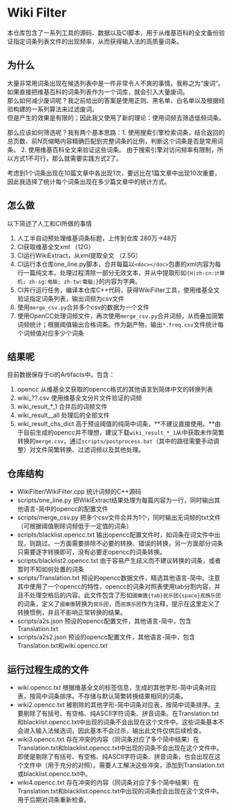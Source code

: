 # Wiki Filter
本仓库包含了一系列工具的源码、数据以及CI脚本，用于从维基百科的全文备份验证指定词条列表文件的出现频率，从而获得输入法的高质量词条。

## 为什么
大量非常用词条出现在候选列表中是一件非常令人不爽的事情。我称之为“废词”。  
如果直接把维基百科的词条列表作为一个词库，就会引入大量废词。  
那么如何减少废词呢？我之前给出的答案是使用正则、黑名单、白名单以及根据经验构建的一系列算法来过滤废词。  
但是产生的效果是有限的；因此我又使用了新的理论：使用词频去筛选低频词条。  

那么应该如何筛选呢？我有两个基本思路：1. 使用搜索引擎检索词条，结合返回的总页数、前N页缩略内容精确匹配到完整词条的比例，判断这个词条是否是常用词条。 2. 使用维基百科全文来验证这些词条。
由于搜索引擎对访问频率有限制，所以方式1不可行，那么就需要实践方式2了。

考虑到1个词条出现在10篇文章中各出现1次，要远比在1篇文章中出现10次重要，因此我选择了统计每个词条出现在多少篇文章中的统计方式。

## 怎么做
以下简述了人工和CI所做的事情
1. 人工半自动预处理维基词条标题，上传到仓库 280万->48万
2. CI获取维基全文xml （12G）
3. CI运行WikiExtract，从xml提取全文 （2.5G）
4. CI运行本仓库one_line.py脚本，合并每篇以`<doc></doc>`包裹的xml内容为每行一篇纯文本，处理过程清除一部分无效文本，并从中提取形如`{H|zh-cn:计算机; zh-sg:电脑; zh-tw:電腦;}`的内容为字典。  
5. CI并行运行任务，编译本仓库C++代码，获得WikiFilter工具，使用维基全文验证指定词条列表，输出词频为csv文件
6. 使用`merge_csv.py`合并多个csv的数据为一个文件
7. 使用OpenCC处理词频文件，再次使用`merge_csv.py`合并词频，从而叠加简繁词频统计；根据阈值输出合格词条。作为副产物，输出`*.freq.csv`文件统计每个词频值对应多少个词条

## 结果呢
目前数据保存于ci的Artifacts中。包含：
1. opencc 从维基全文获取的opencc格式的其他语言到简体中文的转换列表
2. wiki_??.csv 使用维基全文分片文件验证的词频
3. wiki_result_*_1 合并后的词频文件
4. wiki_result__all 处理后的全部文件
5. wiki_result_chs_dict  高于预设阈值的纯简中词条，**不建议直接使用。**由于目前生成的opencc并不理想，建议下载`wiki_result_*_1`从中获取未作简繁转换的`merge.csv`，通过`scripts/postprocess.bat`（其中的路径需要手动调整）对文件简繁转换、过滤词频以及其他处理。

## 仓库结构
- WikiFilter/WikiFilter.cpp 统计词频的C++源码
- scripts/one_line.py 把WikiExtract结果处理为每篇内容为一行，同时输出其他语言-简中的opencc的配置文件
- scripts/merge_csv.py 把多个csv文件合并为1个，同时输出无词频的txt文件（可根据阈值剔除词频低于一定值的词条）
- scripts/blacklist.opencc.txt 输出opencc配置文件时，如词条在词文件中出现，则跳过。一方面需要排除不必要的转换、错误的转换，另一方面部分词条只需要逐字转换即可，没有必要走opencc的词条转换。
- scripts/blacklist2.opencc.txt 由于容易产生歧义而不建议转换的词条，或者暂时不知如何处置的词条
- scripts/Translation.txt 预设的opencc数据文件，精选其他语言-简中。注意其中使用了一个opencc的特性，opencc的词条对照表使用tab分割内容，并且不处理空格后的内容。此文件包含了形如`國樂團{tab}民乐团{space}民族乐团`的词条，定义了`國樂團`转换为`民乐团`，而`民族乐团`作为注释，提示在这里定义了转换惯例，并且不影响正常转换的结果。
- scripts/a2s.json 预设的opencc配置文件，其他语言-简中，包含Translation.txt
- scripts/a2s2.json 预设的opencc配置文件，其他语言-简中，包含Translation.txt和wiki.opencc.txt

## 运行过程生成的文件
- wiki.opencc.txt 根据维基全文的标签信息，生成的其他字形-简中词条对应表，按简中词条排序。不存储与默认简繁转换结果相同的词条。
- wiki2.opencc.txt 被剔除的其他字形-简中词条对应表，按简中词条排序。主要剔除了有括号、有空格、纯ASCII字符词条、拼音词条。在Translation.txt和blacklist.opencc.txt中出现的词条不会出现在这个文件中。这些词条基本不会进入输入法候选词，因此基本不会过杀，输出此文件仅供后续检查。
- wiki3.opencc.txt 存在冲突的内容（同词条对应了多个简中结果）在Translation.txt和blacklist.opencc.txt中出现的词条不会出现在这个文件中。即使是剔除了有括号、有空格、纯ASCII字符词条、拼音词条，也会出现在这个文件中（用于充分的对照）。需要人工解决这些冲突，添加到Translation.txt或blacklist.opencc.txt中。
- wiki4.opencc.txt 存在冲突的内容（同词条对应了多个简中结果）在Translation.txt和blacklist.opencc.txt中出现的词条也会出现在这个文件中。用于后期对词条重新检查。
